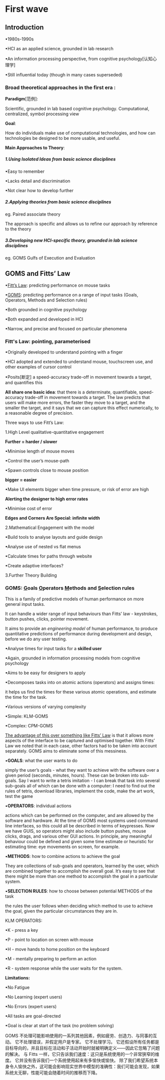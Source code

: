 # First wave

## Introduction

•1980s-1990s

•HCI as an applied science, grounded in lab research

•An information processing perspective, from cognitive psychology[认知心理学]

•Still influential today (though in many cases superseded) 



### Broad theoretical approaches in the first era :



**Paradigm**[范例]: 

Scientific, grounded in lab based cognitive psychology. Computational, centralized, symbol processing view

**Goal**: 

How do individuals make use of computational technologies, and how can technologies be designed to be more usable, and useful.

**Main Approaches to Theory**:

##### 1.Using Isolated Ideas from basic science disciplines

•Easy to remember

•Lacks detail and discrimination

•Not clear how to develop further 

##### 2.Applying theories from basic science disciplines

eg. Paired associate theory 

The approach is specific and allows us to refine our approach by reference to the theory 

##### 3.Developing new HCI-specific theory, grounded in lab science disciplines 

eg. GOMS  Gulfs of Execution and Evaluation 



## GOMS and Fitts’ Law 

•<u>Fitt’s Law</u>: predicting performance on mouse tasks

•<u>GOMS</u>: predicting performance on a range of input tasks (Goals, Operators, Methods and Selection rules)

•Both grounded in cognitive psychology

•Both expanded and developed in HCI

•Narrow, and precise and focused on particular phenomena



### Fitt's Law: pointing, parameterised 

•Originally developed to understand pointing with a finger

•HCI adopted and extended to understand mouse, touchscreen use, and other examples of cursor control

•Posits[断定] a speed-accuracy trade-off in movement towards a target, and quantifies this



**All share one basic idea**: that there is a determinate, quantifiable, speed-accuracy trade-off in movement towards a target. The law predicts that users will make more errors, the faster they move to a target, and the smaller the target, and it says that we can capture this effect numerically, to a reasonable degree of precision. 



Three ways to use Fitt’s Law:

1.High Level qualitative-quantitative engagement



**Further = harder / slower**

•Minimise length of mouse moves

•Control the user’s mouse-path

•Spawn controls close to mouse position

**bigger = easier**

•Make UI elements bigger when time pressure, or risk of error are high

**Alerting the designer to high error rates**

•Minimise cost of error

**Edges and Corners Are Special: infinite width**



2.Mathematical Engagement with the model



•Build tools to analyse layouts and guide design

•Analyse use of nested vs flat menus

•Calculate times for paths through website

•Create adaptive interfaces?



3.Further Theory Building



### GOMS: <u>G</u>oals <u>O</u>perators <u>M</u>ethods and <u>S</u>election rules 

This is a family of predictive models of human performance on more general input tasks.

It can handle a wider range of input behaviours than Fitts’ law - keystrokes, button pushes, clicks, pointer movement. 

It aims to provide an *engineering model* of human performance, to produce quantitative predictions of performance during development and design, before we do any user testing. 



•Analyse times for input tasks for a **skilled user**

•Again, grounded in information processing models from cognitive psychology

•Aims to be easy for designers to apply



•Decomposes tasks into on atomic actions (operators) and assigns times:

it helps us find the times for these various atomic operations, and estimate the time for the task.

•Various versions of varying complexity

•Simple: KLM-GOMS

•Complex: CPM-GOMS



<u>The advantage of this over something like Fitts’ Law</u> is that it allows more aspects of the interface to be captured and optimised together. With Fitts’ Law we noted that in each case, other factors had to be taken into account separately. GOMS aims to eliminate some of this messiness.



•**GOALS**: what the user wants to do

simply the user’s goals - what they want to achieve with the software over a given period (seconds, minutes, hours). These can be broken into sub-goals. Say I want to write a tetris imitation - I can break that task into several sub-goals all of which can be done with a computer: I need to find out the rules of tetris, download libraries, implement the code, make the art work, test the game



•**OPERATORS**: individual actions

actions which can be performed on the computer, and are allowed by the software and hardware. At the time of GOMS most systems used command line interfaces, so this could all be described in terms of keypresses. Now we have GUIS, so operators might also include button pushes, mouse clicks, drags, and various other GUI actions. In principle, any meaningful behaviour could be defined and given some time estimate or heuristic for estimating time: eye movements on screen, for example.



•**METHODS**: how to combine actions to achieve the goal

They are collections of sub-goals and operators, learned by the user, which are combined together to accomplish the overall goal. It’s easy to see that there might be more than one method to accomplish the goal in a particular system.



•**SELECTION RULES**: how to choose between potential METHODS of the task 

the rules the user follows when deciding which method to use to achieve the goal, given the particular circumstances they are in.



KLM OPERATORS:

•K - press a key

•P - point to location on screen with mouse

•H - move hands to home position on the keyboard

•M - mentally preparing to perform an action

•R - system response while the user waits for the system.



**Limitations:**

•No Fatigue

•No Learning (expert users)

•No Errors (expert users)

•All tasks are goal-directed

•Goal is clear at start of the task (no problem solving)

GOMS 不处理可能影响使用的一系列其他因素，例如疲劳、创造力、与同事的互动。 它不处理错误，并假定用户是专家。 它不处理学习。 它还假设所有任务都是目标导向的，并且目标在活动和子活动开始时就被明确定义——因此它忽略了问题的解决。 与 Fitts 一样，它只告诉我们速度：这只是系统使用的一个非常狭窄的维度。 它并没有告诉我们一个系统使用起来有多愉快或愉快。 除了我们希望系统本身令人愉快之外，这可能会影响现实世界中模型的准确性：我们可能会发现，如果系统太无聊，性能可能会随着时间的推移而下降。

